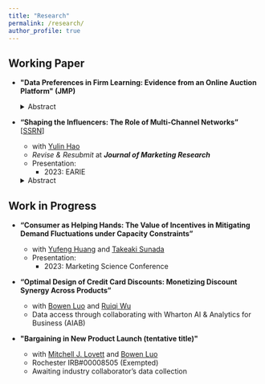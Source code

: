 ```yaml
---
title: "Research"
permalink: /research/
author_profile: true
---
```


## Working Paper
* **"Data Preferences in Firm Learning: Evidence from an Online Auction Platform" (JMP)** 
  <details>
    <summary>Abstract</summary>
      Governmental organizations and industry practitioners have promoted data sharing across firms to expedite learning to improve business decisions. However, current discussions have largely overlooked the possibility that firms may prefer their own data over others' data. This paper investigates the presence of such biased preferences among firms, focusing on used-car auction sellers on China's largest online auction platform. Auction timing is crucial on this platform as payoffs vary by hour, influenced by bidders' valuations and the number of residual bidders at different times. Despite being experienced local sellers before joining Ali Auction, these sellers face national demand and competition in the online environment, creating the scope for learning. Combining state-of-the-art auction literature, I develop a structural model of sellers' learning based on their own and others' data to optimize auction timing. The model estimates suggest that sellers' preferences for different data sources change with experience, with sellers weighing their own data at 90% compared to 10% for others' data at the average level of experience. Moreover, the data preferences account for more than half of the revenue gap between the status quo and the full information scenario. These findings have two implications for the platform. First, data sharing alone may not effectively guide sellers in selecting optimal auction timing. Second, the platform can leverage sellers' data preferences to guide new sellers to optimal timing early in their tenure, ensuring lasting benefits. Overall, the platform should play a coordinating role in helping sellers identify the best timing for their auctions.
  </details>

* **“Shaping the Influencers: The Role of Multi-Channel Networks”** \[[SSRN](https://papers.ssrn.com/sol3/papers.cfm?abstract_id=4720070)\]
  * with [Yulin Hao](https://www.yulinhao.net/home)
  * *Revise & Resubmit* at ***Journal of Marketing Research***
  * Presentation: 
    * 2023: EARIE
  <details>
    <summary>Abstract</summary>
    Social media influencers are increasingly affiliating with multi-channel networks (MCNs), also known as influencer agencies. These MCNs recruit influencers and help them monetize their content. More importantly, MCNs are rumored to be directly involved in content creation. This paper provides the first empirical examination of the effects of MCN affiliation on influencer content. To this end, we construct a unique dataset tracking influencers' changes in their MCN affiliation on TikTok in China. Using a difference-in-differences strategy, we compare influencers who switched their affiliation status with observably similar non-switchers. The findings reveal that MCN affiliation enhances content engagement and leads to more homogeneous and focused content, steering influencers towards topics with higher advertising prices. However, the content quantity does not change. When influencers affiliate with MCNs, these influencers also have more sponsorships and charge a higher advertising price, which is predominantly driven by changes in content resulting from the affiliation. These results suggest that platforms and influencers can benefit from improved engagement and sponsorships resulting from MCN affiliation. Although advertisers face higher advertising prices charged by MCN-affiliated influencers, these prices are justified by more engaging and focused content, which may also be beneficial to the advertisers.
  </details>
  
## Work in Progress
* **“Consumer as Helping Hands: The Value of Incentives in Mitigating Demand Fluctuations under Capacity Constraints”**
  * with [Yufeng Huang](https://sites.google.com/site/yufenghuangphd) and [Takeaki Sunada](https://simon.rochester.edu/faculty/takeaki-sunada)
  * Presentation:
    * 2023: Marketing Science Conference

* **“Optimal Design of Credit Card Discounts: Monetizing Discount Synergy Across Products”**
  * with [Bowen Luo](https://sites.google.com/view/bowenluo) and [Ruiqi Wu](https://sites.google.com/view/ruiqi-rachel-wu/home)
  * Data access through collaborating with Wharton AI & Analytics for Business (AIAB)
* **"Bargaining in New Product Launch (tentative title)"**
  * with [Mitchell J. Lovett](https://sites.google.com/site/mitchlovettprof/) and [Bowen Luo](https://sites.google.com/view/bowenluo)
  * Rochester IRB#00008505 (Exempted)
  * Awaiting industry collaborator’s data collection


